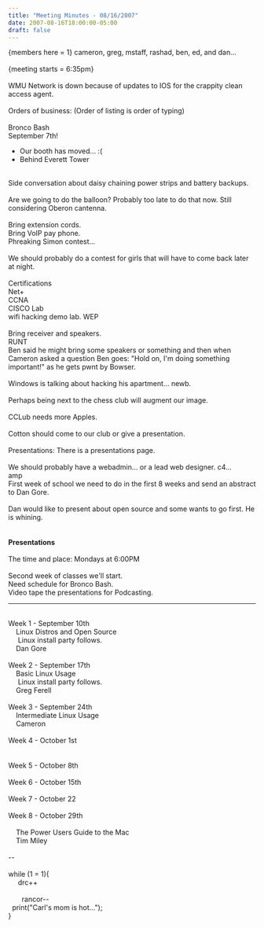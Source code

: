 ```yaml
---
title: "Meeting Minutes - 08/16/2007"
date: 2007-08-16T18:00:00-05:00
draft: false
---
```


{members here = 1} cameron, greg, mstaff, rashad, ben, ed, and dan... <br />
<br />
{meeting starts = 6:35pm}<br />
<br />
WMU Network is down because of updates to IOS for the crappity clean access agent.  <br />
<br />
Orders of business: (Order of listing is order of typing)<br />
<br />
Bronco Bash<br />
September 7th!<br />
 - Our booth has moved... :( <br />
 - Behind Everett Tower <br />
<br />
Side conversation about daisy chaining power strips and battery backups.  <br />
<br />
Are we going to do the balloon?  Probably too late to do that now.  Still considering Oberon cantenna.  <br />
<br />
Bring extension cords. <br />
Bring VoIP pay phone.  <br />
Phreaking Simon contest...<br />
<br />
We should probably do a contest for girls that will have to come back later at night.  <br />
<br />
Certifications <br />
Net+<br />
CCNA<br />
CISCO Lab<br />
wifi hacking demo lab. WEP <br />
<br />
Bring receiver and speakers.  <br />
RUNT<br />
Ben said he might bring some speakers or something and then when Cameron asked a question Ben goes: "Hold on, I'm doing something important!" as he gets pwnt by Bowser.  <br />
<br />
Windows is talking about hacking his apartment... newb. <br />
<br />
Perhaps being next to the chess club will augment our image.  <br />
<br />
CCLub needs more Apples.  <br />
<br />
Cotton should come to our club or give a presentation.  <br />
<br />
Presentations: There is a presentations page.  <br />
<br />
We should probably have a webadmin... or a lead web designer.  c4... <br />
amp<br />
First week of school we need to do in the first 8 weeks and send an abstract to Dan Gore.  <br />
<br />
Dan would like to present about open source and some wants to go first.  He is whining.  <br />
<br />
<br />
<strong>Presentations</strong><br />
<br />
The time and place: Mondays at 6:00PM <br />
<br />
Second week of classes we'll start.  <br />
Need schedule for Bronco Bash.<br />
Video tape the presentations for Podcasting.  <br />
<hr><br />
Week 1 - September 10th<br />
&nbsp;&nbsp;&nbsp;&nbsp;Linux Distros and Open Source<br />
&nbsp;&nbsp;&nbsp;&nbsp;&nbsp;Linux install party follows.  <br />
&nbsp;&nbsp;&nbsp;&nbsp;Dan Gore<br />
<br />
Week 2 - September 17th<br />
&nbsp;&nbsp;&nbsp;&nbsp;Basic Linux Usage<br />
&nbsp;&nbsp;&nbsp;&nbsp;&nbsp;Linux install party follows.  <br />
&nbsp;&nbsp;&nbsp;&nbsp;Greg Ferell<br />
<br />
Week 3 - September 24th<br />
&nbsp;&nbsp;&nbsp;&nbsp;Intermediate Linux Usage<br />
&nbsp;&nbsp;&nbsp;&nbsp;Cameron<br />
<br />
Week 4 - October 1st<br />
&nbsp;&nbsp;&nbsp;&nbsp;<br />
<br />
Week 5 - October 8th<br />
<br />
Week 6 - October 15th<br />
<br />
Week 7 - October 22<br />
<br />
Week 8 - October 29th<br />
<br />
&nbsp;&nbsp;&nbsp;&nbsp;The Power Users Guide to the Mac<br />
&nbsp;&nbsp;&nbsp;&nbsp;Tim Miley<br />
<br />
--<br />
<br />
while (1 = 1){<br />
&nbsp;&nbsp;&nbsp;&nbsp;&nbsp;drc++<br />
<br />
&nbsp;&nbsp;&nbsp;&nbsp;&nbsp;&nbsp;&nbsp;rancor--<br />
&nbsp;&nbsp;print("Carl's mom is hot...");<br />
}<br />
<br />
<br />
